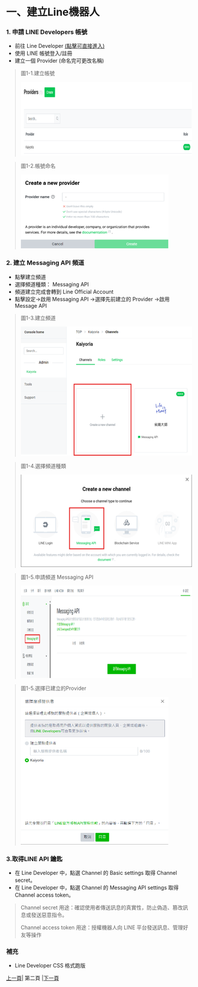 # 一、建立Line機器人

### 1. 申請 LINE Developers 帳號
* 前往 Line Developer [(點擊可直接進入)](https://developers.line.biz/zh-hant/)
* 使用 LINE 帳號登入/註冊
* 建立一個 Provider (命名完可更改名稱)

>圖1-1.建立帳號
>
><img src="Photos/RAG_01.png" alt="RAG流程圖" width="800" height="200"/>

>圖1-2.帳號命名
>
><img src="Photos/RAG_02.png" alt="RAG流程圖" width="400" height="200"/>

### 2. 建立 Messaging API 頻道
* 點擊建立頻道
* 選擇頻道種類： Messaging API
* 頻道建立完成會轉到 Line Official Account
* 點擊設定->啟用 Messaging API ->選擇先前建立的 Provider ->啟用 Message API

>圖1-3.建立頻道
>
><img src="Photos/RAG_03.png" alt="RAG流程圖" width="600" height="350"/>

>圖1-4.選擇頻道種類
>
><img src="Photos/RAG_04.png" alt="RAG流程圖" width="500" height="250"/>

>圖1-5.申請頻道 Messaging API
>
><img src="Photos/RAG_05.png" alt="RAG流程圖" width="1000" height="250"/>

>圖1-5.選擇已建立的Provider
>
><img src="Photos/RAG_06.png" alt="RAG流程圖" width="400" height="400"/>
### 3.取得LINE API 鑰匙
* 在 Line Developer 中，點選 Channel 的 Basic settings 取得 Channel secret。
* 在 Line Developer 中，點選 Channel 的 Messaging API settings 取得 Channel access token。
> Channel secret 用途：確認使用者傳送訊息的真實性，防止偽造、篡改訊息或發送惡意指令。
> 
> Channel access token 用途：授權機器人向 LINE 平台發送訊息、管理好友等操作

### 補充
* Line Developer CSS 格式跑版

[上一頁](README.md)| 第二頁 |[下一頁](STEP_2.md)
